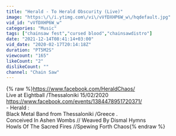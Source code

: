 ```yaml
---
title: "Herald - To Herald Obscurity (Live)"
image: "https:\/\/i.ytimg.com\/vi\/vVfDXHP6W_w\/hqdefault.jpg"
vid_id: "vVfDXHP6W_w"
categories: "Music"
tags: ["chainsaw fest","cursed blood","chainsawdistro"]
date: "2021-12-14T08:41:14+03:00"
vid_date: "2020-02-17T20:14:18Z"
duration: "PT5M2S"
viewcount: "165"
likeCount: "2"
dislikeCount: ""
channel: "Chain Saw"
---
```

{% raw %}<a rel="nofollow" target="blank" href="https://www.facebook.com/HeraldChaos/">https://www.facebook.com/HeraldChaos/</a><br />Live at Eightball /Thessaloniki 15/02/2020   <br /><a rel="nofollow" target="blank" href="https://www.facebook.com/events/1384478951720371/">https://www.facebook.com/events/1384478951720371/</a><br />- Herald : <br />Black Metal Band from Thessaloniki /Greece .<br />Conceived In Ashen Wombs // Weaved By Dismal Hymns<br />Howls Of The Sacred Fires //Spewing Forth Chaos{% endraw %}
